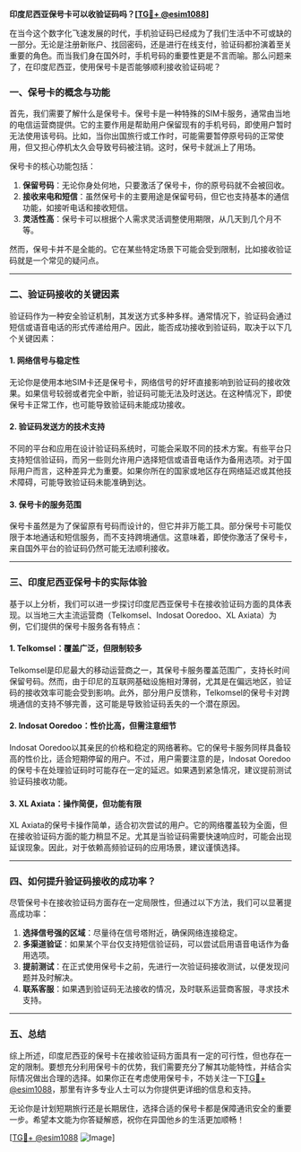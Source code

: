 **印度尼西亚保号卡可以收验证码吗？[[TG💪+ @esim1088](https://t.me/s/esim1088)]**

在当今这个数字化飞速发展的时代，手机验证码已经成为了我们生活中不可或缺的一部分。无论是注册新账户、找回密码，还是进行在线支付，验证码都扮演着至关重要的角色。而当我们身在国外时，手机号码的重要性更是不言而喻。那么问题来了，在印度尼西亚，使用保号卡是否能够顺利接收验证码呢？

### 一、保号卡的概念与功能

首先，我们需要了解什么是保号卡。保号卡是一种特殊的SIM卡服务，通常由当地的电信运营商提供。它的主要作用是帮助用户保留现有的手机号码，即使用户暂时无法使用该号码。比如，当你出国旅行或工作时，可能需要暂停原号码的正常使用，但又担心停机太久会导致号码被注销。这时，保号卡就派上了用场。

保号卡的核心功能包括：

1. **保留号码**：无论你身处何地，只要激活了保号卡，你的原号码就不会被回收。
2. **接收来电和短信**：虽然保号卡的主要用途是保留号码，但它也支持基本的通信功能，如接听电话和接收短信。
3. **灵活性高**：保号卡可以根据个人需求灵活调整使用期限，从几天到几个月不等。

然而，保号卡并不是全能的。它在某些特定场景下可能会受到限制，比如接收验证码就是一个常见的疑问点。

---

### 二、验证码接收的关键因素

验证码作为一种安全验证机制，其发送方式多种多样。通常情况下，验证码会通过短信或语音电话的形式传递给用户。因此，能否成功接收到验证码，取决于以下几个关键因素：

#### 1. 网络信号与稳定性

无论你是使用本地SIM卡还是保号卡，网络信号的好坏直接影响到验证码的接收效果。如果信号较弱或者完全中断，验证码可能无法及时送达。在这种情况下，即使保号卡正常工作，也可能导致验证码未能成功接收。

#### 2. 验证码发送方的技术支持

不同的平台和应用在设计验证码系统时，可能会采取不同的技术方案。有些平台只支持短信验证码，而另一些则允许用户选择短信或语音电话作为备用选项。对于国际用户而言，这种差异尤为重要。如果你所在的国家或地区存在网络延迟或其他技术障碍，可能导致验证码未能准确到达。

#### 3. 保号卡的服务范围

保号卡虽然是为了保留原有号码而设计的，但它并非万能工具。部分保号卡可能仅限于本地通话和短信服务，而不支持跨境通信。这意味着，即使你激活了保号卡，来自国外平台的验证码仍然可能无法顺利接收。

---

### 三、印度尼西亚保号卡的实际体验

基于以上分析，我们可以进一步探讨印度尼西亚保号卡在接收验证码方面的具体表现。以当地三大主流运营商（Telkomsel、Indosat Ooredoo、XL Axiata）为例，它们提供的保号卡服务各有特点：

#### 1. Telkomsel：覆盖广泛，但限制较多

Telkomsel是印尼最大的移动运营商之一，其保号卡服务覆盖范围广，支持长时间保留号码。然而，由于印尼的互联网基础设施相对薄弱，尤其是在偏远地区，验证码的接收效率可能会受到影响。此外，部分用户反馈称，Telkomsel的保号卡对跨境通信的支持不够完善，这可能是导致验证码丢失的一个潜在原因。

#### 2. Indosat Ooredoo：性价比高，但需注意细节

Indosat Ooredoo以其亲民的价格和稳定的网络著称。它的保号卡服务同样具备较高的性价比，适合短期停留的用户。不过，用户需要注意的是，Indosat Ooredoo的保号卡在处理验证码时可能存在一定的延迟。如果遇到紧急情况，建议提前测试验证码接收功能。

#### 3. XL Axiata：操作简便，但功能有限

XL Axiata的保号卡操作简单，适合初次尝试的用户。它的网络覆盖较为全面，但在接收验证码方面的能力稍显不足。尤其是当验证码需要快速响应时，可能会出现延误现象。因此，对于依赖高频验证码的应用场景，建议谨慎选择。

---

### 四、如何提升验证码接收的成功率？

尽管保号卡在接收验证码方面存在一定局限性，但通过以下方法，我们可以显著提高成功率：

1. **选择信号强的区域**：尽量待在信号塔附近，确保网络连接稳定。
2. **多渠道验证**：如果某个平台仅支持短信验证码，可以尝试启用语音电话作为备用选项。
3. **提前测试**：在正式使用保号卡之前，先进行一次验证码接收测试，以便发现问题并及时解决。
4. **联系客服**：如果遇到验证码无法接收的情况，及时联系运营商客服，寻求技术支持。

---

### 五、总结

综上所述，印度尼西亚的保号卡在接收验证码方面具有一定的可行性，但也存在一定的限制。要想充分利用保号卡的优势，我们需要充分了解其功能特性，并结合实际情况做出合理的选择。如果你正在考虑使用保号卡，不妨关注一下[TG💪+ @esim1088](https://t.me/s/esim1088)，那里有许多专业人士可以为你提供更详细的信息和支持。

无论你是计划短期旅行还是长期居住，选择合适的保号卡都是保障通讯安全的重要一步。希望本文能为你答疑解惑，祝你在异国他乡的生活更加顺畅！

[[TG💪+ @esim1088](https://t.me/s/esim1088) ![Image](https://i.postimg.cc/4NQfJmqS/Snipaste-2025-05-13-00-14-12.png)]